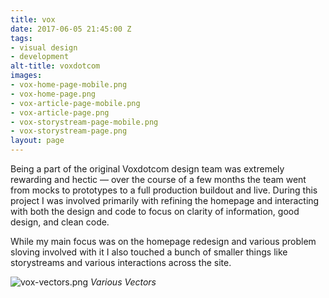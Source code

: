 ```yaml
---
title: vox
date: 2017-06-05 21:45:00 Z
tags:
- visual design
- development
alt-title: voxdotcom
images:
- vox-home-page-mobile.png
- vox-home-page.png
- vox-article-page-mobile.png
- vox-article-page.png
- vox-storystream-page-mobile.png
- vox-storystream-page.png
layout: page
---
```


Being a part of the original Voxdotcom design team was extremely rewarding and hectic — over the course of a few months the team went from mocks to prototypes to a full production buildout and live. During this project I was involved primarily with refining the homepage and interacting with both the design and code to focus on clarity of information, good design, and clean code.

<!--more-->

While my main focus was on the homepage redesign and various problem sloving involved with it I also touched a bunch of smaller things like storystreams and various interactions across the site.

![vox-vectors.png](../../uploads/vox-vectors.png)
<cite>Various Vectors</cite>